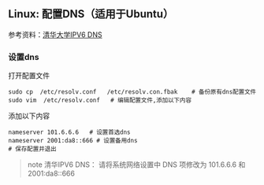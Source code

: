 ## Linux: 配置DNS（适用于Ubuntu）

参考资料：[清华大学IPV6 DNS](https://tuna.moe/help/dns/)

### 设置dns

打开配置文件

```shell
sudo cp  /etc/resolv.conf   /etc/resolv.con.fbak    # 备份原有dns配置文件
sudo vim  /etc/resolv.conf   # 编辑配置文件,添加以下内容
```

添加以下内容

```shell
nameserver 101.6.6.6   # 设置首选dns
nameserver 2001:da8::666 # 设置备用dns
# 保存配置并退出
```

>note
>清华IPV6 DNS： 请将系统网络设置中 DNS 项修改为 101.6.6.6 和 2001:da8::666






